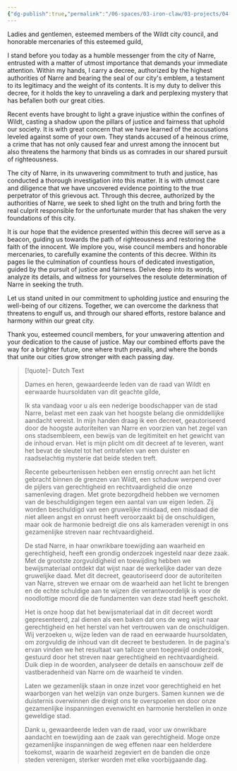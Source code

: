 ```yaml
---
{"dg-publish":true,"permalink":"/06-spaces/03-iron-claw/03-projects/04-writing/08-speeches/announcement-of-the-forged-decree-of-extradation/","title":"Announcement of the Forged Decree of Extradation"}
---
```



Ladies and gentlemen, esteemed members of the Wildt city council, and honorable mercenaries of this esteemed guild,

I stand before you today as a humble messenger from the city of Narre, entrusted with a matter of utmost importance that demands your immediate attention. Within my hands, I carry a decree, authorized by the highest authorities of Narre and bearing the seal of our city's emblem, a testament to its legitimacy and the weight of its contents. It is my duty to deliver this decree, for it holds the key to unraveling a dark and perplexing mystery that has befallen both our great cities.

Recent events have brought to light a grave injustice within the confines of Wildt, casting a shadow upon the pillars of justice and fairness that uphold our society. It is with great concern that we have learned of the accusations leveled against some of your own. They stands accused of a heinous crime, a crime that has not only caused fear and unrest among the innocent but also threatens the harmony that binds us as comrades in our shared pursuit of righteousness.

The city of Narre, in its unwavering commitment to truth and justice, has conducted a thorough investigation into this matter. It is with utmost care and diligence that we have uncovered evidence pointing to the true perpetrator of this grievous act. Through this decree, authorized by the authorities of Narre, we seek to shed light on the truth and bring forth the real culprit responsible for the unfortunate murder that has shaken the very foundations of this city.

It is our hope that the evidence presented within this decree will serve as a beacon, guiding us towards the path of righteousness and restoring the faith of the innocent. We implore you, wise council members and honorable mercenaries, to carefully examine the contents of this decree. Within its pages lie the culmination of countless hours of dedicated investigation, guided by the pursuit of justice and fairness. Delve deep into its words, analyze its details, and witness for yourselves the resolute determination of Narre in seeking the truth.

Let us stand united in our commitment to upholding justice and ensuring the well-being of our citizens. Together, we can overcome the darkness that threatens to engulf us, and through our shared efforts, restore balance and harmony within our great city.

Thank you, esteemed council members, for your unwavering attention and your dedication to the cause of justice. May our combined efforts pave the way for a brighter future, one where truth prevails, and where the bonds that unite our cities grow stronger with each passing day.

> [!quote]- Dutch Text
> 
> Dames en heren, gewaardeerde leden van de raad van Wildt en eerwaarde huursoldaten van dit geachte gilde,
> 
> Ik sta vandaag voor u als een nederige boodschapper van de stad Narre, belast met een zaak van het hoogste belang die onmiddellijke aandacht vereist. In mijn handen draag ik een decreet, geautoriseerd door de hoogste autoriteiten van Narre en voorzien van het zegel van ons stadsembleem, een bewijs van de legitimiteit en het gewicht van de inhoud ervan. Het is mijn plicht om dit decreet af te leveren, want het bevat de sleutel tot het ontrafelen van een duister en raadselachtig mysterie dat beide steden treft.
> 
> Recente gebeurtenissen hebben een ernstig onrecht aan het licht gebracht binnen de grenzen van Wildt, een schaduw werpend over de pijlers van gerechtigheid en rechtvaardigheid die onze samenleving dragen. Met grote bezorgdheid hebben we vernomen van de beschuldigingen tegen een aantal van uw eigen leden. Zij worden beschuldigd van een gruwelijke misdaad, een misdaad die niet alleen angst en onrust heeft veroorzaakt bij de onschuldigen, maar ook de harmonie bedreigt die ons als kameraden verenigt in ons gezamenlijke streven naar rechtvaardigheid.
> 
> De stad Narre, in haar onwrikbare toewijding aan waarheid en gerechtigheid, heeft een grondig onderzoek ingesteld naar deze zaak. Met de grootste zorgvuldigheid en toewijding hebben we bewijsmateriaal ontdekt dat wijst naar de werkelijke dader van deze gruwelijke daad. Met dit decreet, geautoriseerd door de autoriteiten van Narre, streven we ernaar om de waarheid aan het licht te brengen en de echte schuldige aan te wijzen die verantwoordelijk is voor de noodlottige moord die de fundamenten van deze stad heeft geschokt.
> 
> Het is onze hoop dat het bewijsmateriaal dat in dit decreet wordt gepresenteerd, zal dienen als een baken dat ons de weg wijst naar gerechtigheid en het herstel van het vertrouwen van de onschuldigen. Wij verzoeken u, wijze leden van de raad en eerwaarde huursoldaten, om zorgvuldig de inhoud van dit decreet te bestuderen. In de pagina's ervan vinden we het resultaat van talloze uren toegewijd onderzoek, gestuurd door het streven naar gerechtigheid en rechtvaardigheid. Duik diep in de woorden, analyseer de details en aanschouw zelf de vastberadenheid van Narre om de waarheid te vinden.
> 
> Laten we gezamenlijk staan in onze inzet voor gerechtigheid en het waarborgen van het welzijn van onze burgers. Samen kunnen we de duisternis overwinnen die dreigt ons te overspoelen en door onze gezamenlijke inspanningen evenwicht en harmonie herstellen in onze geweldige stad.
> 
> Dank u, gewaardeerde leden van de raad, voor uw onwrikbare aandacht en toewijding aan de zaak van gerechtigheid. Moge onze gezamenlijke inspanningen de weg effenen naar een helderdere toekomst, waarin de waarheid zegeviert en de banden die onze steden verenigen, sterker worden met elke voorbijgaande dag.
